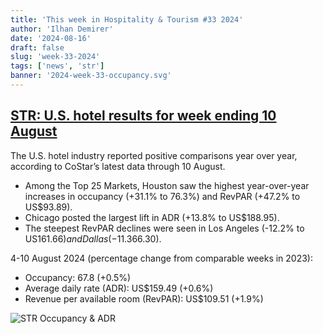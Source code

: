```yaml
---
title: 'This week in Hospitality & Tourism #33 2024'
author: 'Ilhan Demirer'
date: '2024-08-16'
draft: false
slug: 'week-33-2024'
tags: ['news', 'str']
banner: '2024-week-33-occupancy.svg'
---
```


## [STR: U.S. hotel results for week ending 10 August](https://str.com/press-release/us-hotel-results-week-ending-10-august)

The U.S. hotel industry reported positive comparisons year over year, according to CoStar’s latest data through 10 August.

- Among the Top 25 Markets, Houston saw the highest year-over-year increases in occupancy (+31.1% to 76.3%) and RevPAR (+47.2% to US$93.89).
- Chicago posted the largest lift in ADR (+13.8% to US$188.95).
- The steepest RevPAR declines were seen in Los Angeles (-12.2% to US$161.66) and Dallas (-11.3% to US$66.30).

4-10 August 2024 (percentage change from comparable weeks in 2023):

- Occupancy: 67.8 (+0.5%)
- Average daily rate (ADR): US$159.49 (+0.6%)
- Revenue per available room (RevPAR): US$109.51 (+1.9%)

![STR Occupancy & ADR](/images/blogimages/2024-week-33-occupancy.svg)
